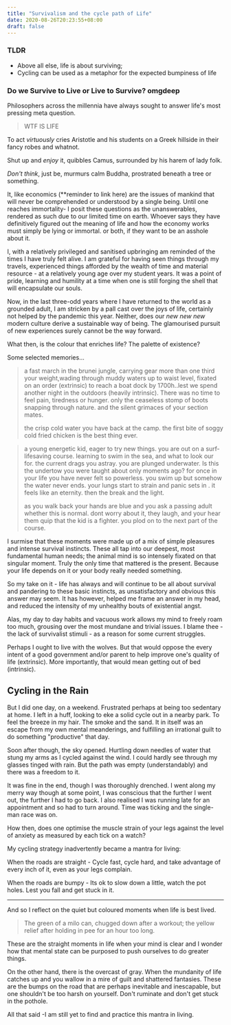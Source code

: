 ```yaml
---
title: "Survivalism and the cycle path of Life"
date: 2020-08-26T20:23:55+08:00
draft: false
---
```


### TLDR 

- Above all else, life is about surviving;
- Cycling can be used as a metaphor for the expected bumpiness of life

### Do we Survive to Live or Live to Survive? omgdeep

Philosophers across the millennia have always sought to answer life's most pressing meta question. 

> WTF IS LIFE

To act *virtuously* cries Aristotle and his students on a Greek hillside in their fancy robes and whatnot.

Shut up and *enjoy* it, quibbles Camus, surrounded by his harem of lady folk.

*Don't think*, just be, murmurs calm Buddha, prostrated beneath a tree or something.

It, like economics (**reminder to link here) are the issues of mankind that will never be comprehended or understood by a single being. Until one reaches immortality- I posit these questions as the unanswerables, rendered as such due to our limited time on earth. Whoever says they have definitively figured out the meaning of life and how the economy works must simply be lying or immortal. or both, if they want to be an asshole about it.

I, with a relatively privileged and sanitised upbringing am reminded of the times I have truly felt alive. I am grateful for having seen things through my travels, experienced things afforded by the wealth of time and material resource - at a relatively young age over my student years. It was a point of pride, learning and humility at a time when one is still forging the shell that will encapsulate our souls. 

Now, in the last three-odd years where I have returned to the world as a grounded adult, I am stricken by a pall cast over the joys of life, certainly not helped by the pandemic this year. Neither, does our *new new new* modern culture derive a sustainable way of being. The glamourised pursuit of new experiences surely cannot be the way forward. 

What then, is the colour that enriches life? The palette of existence? 

Some selected memories...

> a fast march in the brunei jungle, carrying gear more than one third your weight,wading through muddy waters up to waist level, fixated on an order (extrinsic) to reach a boat dock by 1700h..lest we spend another night in the outdoors (heavily intrinsic). There was no time to feel pain, tiredness or hunger. only the ceaseless stomp of boots snapping through nature. and the silent grimaces of your section mates.
>
> the crisp cold water you have back at the camp. the first bite of soggy cold fried chicken is the best thing ever.

> a young energetic kid, eager to try new things. you are out on a surf-lifesaving course. learning to swim in the sea, and what to look our for. the current drags you astray. you are plunged underwater. Is this the undertow you were taught about only moments ago? for once in your life you have never felt so powerless. you swim up but somehow the water never ends. your lungs start to strain and panic sets in . it feels like an eternity. then the break and the light. 
>
> as you walk back your hands are blue and you ask a passing adult whether this is normal. dont worry about it, they laugh, and your hear them quip that the kid is a fighter. you plod on to the next part of the course.

I surmise that these moments were made up of a mix of simple pleasures and intense survival instincts. These all tap into our deepest, most fundamental human needs; the animal mind is so intensely fixated on that singular moment. Truly the only time that mattered is the present. Because your life depends on it or your body really needed something.

So my take on it - life has always and will continue to be all about survival and pandering to these basic instincts, as unsatisfactory and obvious this answer may seem. It has however, helped me frame an answer in my head, and reduced the intensity of my unhealthy bouts of existential angst.

Alas, my day to day habits and vacuous work allows my mind to freely roam too much, grousing over the most mundane and trivial issues. I blame thee - the lack of survivalist stimuli - as a reason for some current struggles.

Perhaps I ought to live with the wolves. But that would oppose the every intent of a good government and/or parent to help improve one's quality of life (extrinsic). More importantly, that would mean getting out of bed (intrinsic). 

## Cycling in the Rain

But I did one day, on a weekend. Frustrated perhaps at being too sedentary at home. I left in a huff, looking to eke a solid cycle out in a nearby park. To feel the breeze in my hair. The smoke and the sand. It in itself was an escape from my own mental meanderings, and fulfilling an irrational guilt to do something "productive" that day.

Soon after though, the sky opened. Hurtling down needles of water that stung my arms as I cycled against the wind. I could hardly see through my glasses tinged with rain. But the path was empty (understandably) and there was a freedom to it.

It was fine in the end, though I was thoroughly drenched. I went along my merry way though at some point, I was conscious that the further I went out, the further I had to go back. I also realised I was running late for an appointment and so had to turn around. Time was ticking and the single-man race was on. 

How then, does one optimise the muscle strain of your legs against the level of anxiety as measured by each tick on a watch?

My cycling strategy inadvertently became a mantra for living:

When the roads are straight - Cycle fast, cycle hard, and take advantage of every inch of it, even as your legs complain.

When the roads are bumpy - Its ok to slow down a little, watch the pot holes. Lest you fall and get stuck in it. 

---

And so I reflect on the quiet but coloured moments when life is best lived. 

> The green of a milo can, chugged down after a workout; the yellow relief after holding in pee for an hour too long.

These are the straight moments in life when your mind is clear and I wonder how that mental state can be purposed to push ourselves to  do greater things.

On the other hand, there is the overcast of gray. When the mundanity of life catches up and you wallow in a mire of guilt and shattered fantasies. These are the bumps on the road that are perhaps inevitable and inescapable, but one shouldn't be too harsh on yourself. Don't ruminate and don't get stuck in the pothole.

All that said -I am still yet to find and practice this mantra in living.